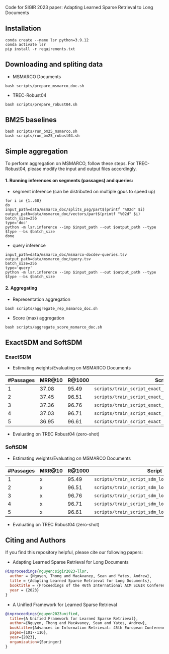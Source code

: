 Code for SIGIR 2023 paper: Adapting Learned Sparse Retrieval to Long Documents
## Installation 
```console
conda create --name lsr python=3.9.12
conda activate lsr
pip install -r requirements.txt
```
## Downloading and spliting data 

* MSMARCO Documents
```console
bash scripts/prepare_msmarco_doc.sh
```

* TREC-Robust04

```console
bash scripts/prepare_robust04.sh 
```
## BM25 baselines
```console
bash scripts/run_bm25_msmarco.sh 
bash scripts/run_bm25_robust04.sh 
```
## Simple aggregation 
To perform aggregation on MSMARCO, follow these steps. For TREC-Robust04, please modify the input and output files accordingly.
#### 1. Running inferences on segments (passages) and queries:
- segment inference (can be distributed on multiple gpus to speed up)
```console
for i in {1..60}
do
input_path=data/msmarco_doc/splits_psg/part$(printf "%02d" $i)
output_path=data/msmarco_doc/vectors/part$(printf "%02d" $i)
batch_size=256
type='doc'
python -m lsr.inference --inp $input_path --out $output_path --type $type --bs $batch_size
done
```
- query inference
```console
input_path=data/msmarco_doc/msmarco-docdev-queries.tsv
output_path=data/msmarco_doc/query.tsv
batch_size=256
type='query'
python -m lsr.inference --inp $input_path --out $output_path --type $type --bs $batch_size
```
#### 2. Aggregating
- Representation aggregation
```console
bash scripts/aggregate_rep_msmarco_doc.sh 
```
- Score (max) aggregation
```console
bash scripts/aggregate_score_msmarco_doc.sh
``` 
## ExactSDM and SoftSDM

### ExactSDM 
* Estimating weights/Evaluating on MSMARCO Documents 

| #Passages | MRR@10 | R@1000 | Script | 
|--------------|--------|--------|---------|
| 1            |  37.08 | 95.49  | ```scripts/train_script_exact_sdm_long_reranker_1_psg.sh``` |  
| 2            |  37.45 | 96.51  | ```scripts/train_script_exact_sdm_long_reranker_2_psg.sh``` |  
| 3            |  37.36 | 96.76  | ```scripts/train_script_exact_sdm_long_reranker_3_psg.sh``` |  
| 4            |  37.03 | 96.71  | ```scripts/train_script_exact_sdm_long_reranker_4_psg.sh``` |  
| 5            |  36.95 | 96.61  | ```scripts/train_script_exact_sdm_long_reranker_5_psg.sh``` |  

* Evaluating on TREC Robust04 (zero-shot)
### SoftSDM
* Estimating weights/Evaluating on MSMARCO Documents 

| #Passages | MRR@10 | R@1000 | Script | 
|--------------|--------|--------|---------|
| 1            |  x | 95.49  | ```scripts/train_script_sdm_long_reranker_1_psg.sh``` |  
| 2            |  x | 96.51  | ```scripts/train_script_sdm_long_reranker_2_psg.sh``` |  
| 3            |  x | 96.76  | ```scripts/train_script_sdm_long_reranker_3_psg.sh``` |  
| 4            |  x | 96.71  | ```scripts/train_script_sdm_long_reranker_4_psg.sh``` |  
| 5            |  x | 96.61  | ```scripts/train_script_sdm_long_reranker_5_psg.sh``` |  

* Evaluating on TREC Robust04 (zero-shot)

## Citing and Authors 
If you find this repository helpful, please cite our following papers:
- Adapting Learned Sparse Retrieval for Long Documents
```bibtex
@inproceedings{nguyen:sigir2023-llsr,
  author = {Nguyen, Thong and MacAvaney, Sean and Yates, Andrew},
  title = {Adapting Learned Sparse Retrieval for Long Documents},
  booktitle = {Proceedings of the 46th International ACM SIGIR Conference on Research and Development in Information Retrieval},
  year = {2023}
}

```
- A Unified Framework for Learned Sparse Retrieval
```bibtex
@inproceedings{nguyen2023unified,
  title={A Unified Framework for Learned Sparse Retrieval},
  author={Nguyen, Thong and MacAvaney, Sean and Yates, Andrew},
  booktitle={Advances in Information Retrieval: 45th European Conference on Information Retrieval, ECIR 2023, Dublin, Ireland, April 2--6, 2023, Proceedings, Part III},
  pages={101--116},
  year={2023},
  organization={Springer}
}
```


